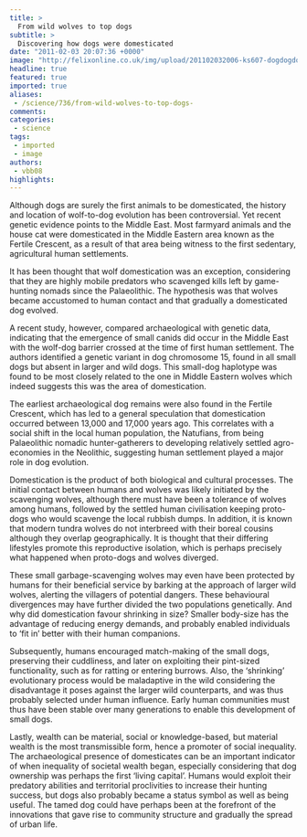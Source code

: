 ```yaml
---
title: >
  From wild wolves to top dogs
subtitle: >
  Discovering how dogs were domesticated
date: "2011-02-03 20:07:36 +0000"
image: "http://felixonline.co.uk/img/upload/201102032006-ks607-dogdogdo.jpg"
headline: true
featured: true
imported: true
aliases:
 - /science/736/from-wild-wolves-to-top-dogs-
comments:
categories:
 - science
tags:
 - imported
 - image
authors:
 - vbb08
highlights:
---
```


Although dogs are surely the first animals to be domesticated, the history and location of wolf-to-dog evolution has been controversial. Yet recent genetic evidence points to the Middle East. Most farmyard animals and the house cat were domesticated in the Middle Eastern area known as the Fertile Crescent, as a result of that area being witness to the first sedentary, agricultural human settlements.

It has been thought that wolf domestication was an exception, considering that they are highly mobile predators who scavenged kills left by game-hunting nomads since the Palaeolithic. The hypothesis was that wolves became accustomed to human contact and that gradually a domesticated dog evolved.

A recent study, however, compared archaeological with genetic data, indicating that the emergence of small canids did occur in the Middle East with the wolf-dog barrier crossed at the time of first human settlement. The authors identified a genetic variant in dog chromosome 15, found in all small dogs but absent in larger and wild dogs. This small-dog haplotype was found to be most closely related to the one in Middle Eastern wolves which indeed suggests this was the area of domestication.

The earliest archaeological dog remains were also found in the Fertile Crescent, which has led to a general speculation that domestication occurred between 13,000 and 17,000 years ago. This correlates with a social shift in the local human population, the Natufians, from being Palaeolithic nomadic hunter-gatherers to developing relatively settled agro-economies in the Neolithic, suggesting human settlement played a major role in dog evolution.

Domestication is the product of both biological and cultural processes. The initial contact between humans and wolves was likely initiated by the scavenging wolves, although there must have been a tolerance of wolves among humans, followed by the settled human civilisation keeping proto-dogs who would scavenge the local rubbish dumps. In addition, it is known that modern tundra wolves do not interbreed with their boreal cousins although they overlap geographically. It is thought that their differing lifestyles promote this reproductive isolation, which is perhaps precisely what happened when proto-dogs and wolves diverged.

These small garbage-scavenging wolves may even have been protected by humans for their beneficial service by barking at the approach of larger wild wolves, alerting the villagers of potential dangers. These behavioural divergences may have further divided the two populations genetically. And why did domestication favour shrinking in size? Smaller body-size has the advantage of reducing energy demands, and probably enabled individuals to ‘fit in’ better with their human companions.

Subsequently, humans encouraged match-making of the small dogs, preserving their cuddliness, and later on exploiting their pint-sized functionality, such as for ratting or entering burrows. Also, the ‘shrinking’ evolutionary process would be maladaptive in the wild considering the disadvantage it poses against the larger wild counterparts, and was thus probably selected under human influence. Early human communities must thus have been stable over many generations to enable this development of small dogs.

Lastly, wealth can be material, social or knowledge-based, but material wealth is the most transmissible form, hence a promoter of social inequality. The archaeological presence of domesticates can be an important indicator of when inequality of societal wealth began, especially considering that dog ownership was perhaps the first ‘living capital’. Humans would exploit their predatory abilities and territorial proclivities to increase their hunting success, but dogs also probably became a status symbol as well as being useful. The tamed dog could have perhaps been at the forefront of the innovations that gave rise to community structure and gradually the spread of urban life.
